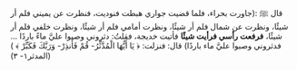قال ﷺ :(جاورت بحراء، فلما قضيت جواري هبطت فنوديت، فنظرت عن يميني فلم أر شيئًا، ونظرت عن شمال فلم أر شيئًا، ونظرت أمامي فلم أر شيئًا، ونظرت خلفي فلم أر شيئًا، **فرفعت رأسي فرأيت شيئًا** فأتيت خديجة، فقلتُ: دثروني وصبوا عليَّ ماءً باردًا ... فدثروني وصبوا عليَّ ماء باردًا) قال: فنزلت: ﴿ يَا أَيُّهَا الْمُدَّثِّرُ-  قُمْ فَأَنذِرْ-  وَرَبَّكَ فَكَبِّرْ ﴾ )(المدثر۱- ۳)